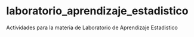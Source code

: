 # laboratorio_aprendizaje_estadistico
Actividades para la materia de Laboratorio de Aprendizaje Estadistico
